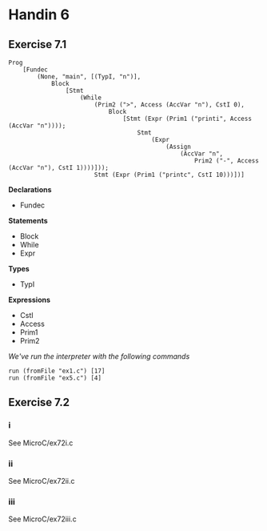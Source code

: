 # Handin 6


## Exercise 7.1
```
Prog
    [Fundec
        (None, "main", [(TypI, "n")],
            Block
                [Stmt
                    (While
                        (Prim2 (">", Access (AccVar "n"), CstI 0),
                            Block
                                [Stmt (Expr (Prim1 ("printi", Access (AccVar "n"))));
                                    Stmt
                                        (Expr
                                            (Assign
                                                (AccVar "n",
                                                    Prim2 ("-", Access (AccVar "n"), CstI 1))))]));
                        Stmt (Expr (Prim1 ("printc", CstI 10)))])]

```
**Declarations**
* Fundec

**Statements**
* Block 
* While
* Expr

**Types**
* TypI

**Expressions**
* CstI
* Access
* Prim1
* Prim2

*We've run the interpreter with the following commands*
```
run (fromFile "ex1.c") [17]
run (fromFile "ex5.c") [4]
```

## Exercise 7.2

### i
See MicroC/ex72i.c

### ii
See MicroC/ex72ii.c

### iii
See MicroC/ex72iii.c

